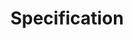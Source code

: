 ---
layout: redirected
title: Specification
sitemap: false
permalink: /specification
redirect_to:  https://scion.docs.anapaya.net/en/latest/protocols/index.html
background: grey
---